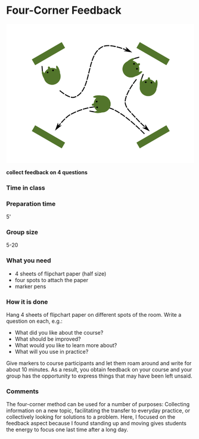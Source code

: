
# Four-Corner Feedback

![Four-Corner-Feedback](../images/4corners.png)

**collect feedback on 4 questions**


### Time in class

### Preparation time
5'

### Group size
5-20

### What you need

* 4 sheets of flipchart paper (half size)
* four spots to attach the paper
* marker pens

### How it is done

Hang 4 sheets of flipchart paper on different spots of the room. Write a question on each, e.g.:

* What did you like about the course?
* What should be improved?
* What would you like to learn more about?
* What will you use in practice?

Give markers to course participants and let them roam around and write for about 10 minutes. As a result, you obtain feedback on your course and your group has the opportunity to express things that may have been left unsaid.


### Comments

The four-corner method can be used for a number of purposes: Collecting information on a new topic, facilitating the transfer to everyday practice, or collectively looking for solutions to a problem. Here, I focused on the feedback aspect because I found standing up and moving gives students the energy to focus one last time after a long day.

